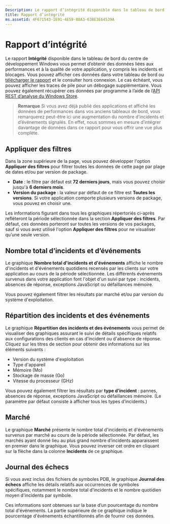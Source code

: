 ```yaml
---
Description: Le rapport d’intégrité disponible dans le tableau de bord du centre de développement Windows vous permet d’obtenir des données liées aux performances et à la qualité de votre application, y compris les incidents et blocages.
title: Rapport d’intégrité
ms.assetid: 4F671543-1E91-4E59-88A3-638E3E64539A
---
```


# Rapport d’intégrité


Le rapport **Intégrité** disponible dans le tableau de bord du centre de développement Windows vous permet d’obtenir des données liées aux performances et à la qualité de votre application, y compris les incidents et blocages. Vous pouvez afficher ces données dans votre tableau de bord ou [télécharger le rapport](download-analytic-reports.md) et le consulter hors connexion. Le cas échéant, vous pouvez afficher les traces de pile pour un débogage supplémentaire. Vous pouvez également récupérer ces données par programme à l’aide de l’[API REST d’analyse du Windows Store](../monetize/access-analytics-data-using-windows-store-services.md).

> **Remarque** Si vous avez déjà publié des applications et affiché les données de performances dans vos anciens tableaux de bord, vous remarquerez peut-être ici une augmentation du nombre d’incidents et d’événements signalés. En effet, nous sommes en mesure d’intégrer davantage de données dans ce rapport pour vous offrir une vue plus complète.

## Appliquer des filtres


Dans la zone supérieure de la page, vous pouvez développer l'option **Appliquer des filtres** pour filtrer toutes les données de cette page par plage de dates et/ou par version de package.

-   **Date** : le filtre par défaut est **72 derniers jours**, mais vous pouvez choisir jusqu'à **6 derniers mois**.
-   **Version du package** : la valeur par défaut de ce filtre est **Toutes les versions**. Si votre application comporte plusieurs versions de package, vous pouvez en choisir une.

Les informations figurant dans tous les graphiques répertoriés ci-après refléteront la période sélectionnée dans la section **Appliquer des filtres**. Par défaut, ces données porteront sur toutes les versions de vos packages, sauf si vous avez utilisé l'option **Appliquer des filtres** pour ne visualiser qu’une seule version.

## Nombre total d’incidents et d’événements


Le graphique **Nombre total d'incidents et d'événements** affiche le nombre d'incidents et d'événements quotidiens recensés par les clients sur votre application au cours de la période sélectionnée. Les différents événements survenus dans votre application font l'objet d'un suivi par type : incidents, absences de réponse, exceptions JavaScript ou défaillances mémoire.

Vous pouvez également filtrer les résultats par marché et/ou par version du système d'exploitation.

## Répartition des incidents et des événements


Le graphique **Répartition des incidents et des événements** vous permet de visualiser des graphiques assurant le suivi de détails spécifiques relatifs aux configurations des clients en cas d'incident ou d'absence de réponse. Cliquez sur les titres de section pour obtenir des informations sur les éléments suivants :

-   Version du système d'exploitation
-   Type d'appareil
-   Mémoire (Mo)
-   Stockage de masse (Go)
-   Vitesse du processeur (GHz)

Vous pouvez également filtrer les résultats par **type d’incident** : pannes, absences de réponse, exceptions JavaScript ou défaillances mémoire. (Le paramètre par défaut consiste à afficher tous les types d’incidents.)

## Marché


Le graphique **Marché** présente le nombre total d'incidents et d'événements survenus par marché au cours de la période sélectionnée. Par défaut, les marchés ayant donné lieu au plus grand nombre d’incidents apparaissent en premier dans le graphique. Vous pouvez inverser cet ordre en cliquant sur la flèche dans la colonne **Incidents** de ce graphique.

## Journal des échecs


Si vous avez inclus des fichiers de symboles PDB, le graphique **Journal des échecs** affiche les détails relatifs aux occurrences de symboles spécifiques, notamment le nombre total d'incidents et le nombre quotidien moyen d'incidents par symbole.

Ces informations sont obtenues sur la base d’un pourcentage du nombre total d'événements. La partie supérieure de ce graphique indique le pourcentage d'événements échantillonnés afin de fournir ces données.

 

 


<!--HONumber=Mar16_HO1-->


